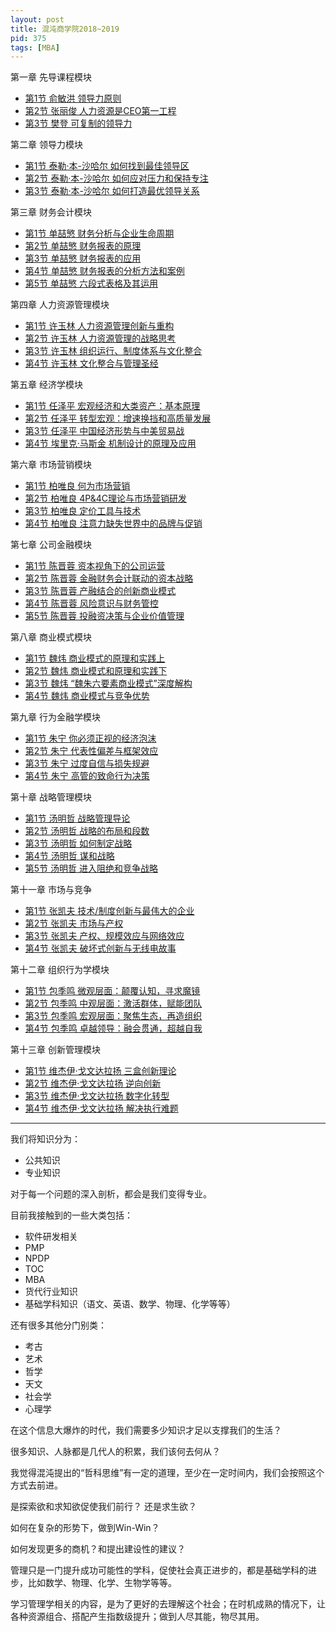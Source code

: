 ```yaml
---
layout: post
title: 混沌商学院2018~2019
pid: 375
tags: [MBA]
---
```


第一章 先导课程模块
+ [第1节 俞敏洪 领导力原则]()
+ [第2节 张丽俊 人力资源是CEO第一工程]()
+ [第3节 樊登 可复制的领导力]()

第二章 领导力模块
+ [第1节 泰勒·本-沙哈尔 如何找到最佳领导区](http://www.baoguoding.com/2018/04/274-tal.html)
+ [第2节 泰勒·本-沙哈尔 如何应对压力和保持专注]()
+ [第3节 泰勒·本-沙哈尔 如何打造最优领导关系]()

第三章 财务会计模块
+ [第1节 单喆慜 财务分析与企业生命周期](http://www.baoguoding.com/2018/10/300-xcw01.html)
+ [第2节 单喆慜 财务报表的原理](http://www.baoguoding.com/2018/10/301-xcw02.html)
+ [第3节 单喆慜 财务报表的应用](http://www.baoguoding.com/2018/10/302-xcw03.html)
+ [第4节 单喆慜 财务报表的分析方法和案例](http://www.baoguoding.com/2018/10/303-xcw04.html)
+ [第5节 单喆慜 六段式表格及其运用](http://www.baoguoding.com/2018/10/304-xcw05.html)

第四章 人力资源管理模块
+ [第1节 许玉林 人力资源管理创新与重构](http://www.baoguoding.com/2018/10/305-xyl01.html)
+ [第2节 许玉林 人力资源管理的战略思考](http://www.baoguoding.com/2018/10/306-xyl02.html)
+ [第3节 许玉林 组织运行、制度体系与文化整合](http://www.baoguoding.com/2018/10/307-xyl03.html)
+ [第4节 许玉林 文化整合与管理圣经](http://www.baoguoding.com/2018/11/308-xyl04.html)

第五章 经济学模块
+ [第1节 任泽平 宏观经济和大类资产：基本原理]()
+ [第2节 任泽平 转型宏观：增速换挡和高质量发展]()
+ [第3节 任泽平 中国经济形势与中美贸易战]()
+ [第4节 埃里克·马斯金 机制设计的原理及应用]()

第六章 市场营销模块
+ [第1节 柏唯良 何为市场营销](http://www.baoguoding.com/2018/11/309-marketing01.html)
+ [第2节 柏唯良 4P&4C理论与市场营销研发](http://www.baoguoding.com/2018/11/310-marketing02.html)
+ [第3节 柏唯良 定价工具与技术](http://www.baoguoding.com/2018/11/311-marketing03.html)
+ [第4节 柏唯良 注意力缺失世界中的品牌与促销](http://www.baoguoding.com/2018/11/312-marketing04.html)

第七章 公司金融模块
+ [第1节 陈晋蓉 资本视角下的公司运营](http://www.baoguoding.com/2018/10/292-gsjrx01.html)
+ [第2节 陈晋蓉 金融财务会计联动的资本战略](http://www.baoguoding.com/2018/10/293-gsjrx02.html)
+ [第3节 陈晋蓉 产融结合的创新商业模式](http://www.baoguoding.com/2018/10/294-gsjrx03.html)
+ [第4节 陈晋蓉 风险意识与财务管控](http://www.baoguoding.com/2018/10/295-gsjrx04.html)
+ [第5节 陈晋蓉 投融资决策与企业价值管理](http://www.baoguoding.com/2018/10/296-gsjrx05.html)

第八章 商业模式模块
+ [第1节 魏炜 商业模式的原理和实践上](http://www.baoguoding.com/2018/11/313-syms01.html)
+ [第2节 魏炜 商业模式和原理和实践下]()
+ [第3节 魏炜 “魏朱六要素商业模式”深度解构]()
+ [第4节 魏炜 商业模式与竞争优势]()

第九章 行为金融学模块
+ [第1节 朱宁 你必须正视的经济泡沫]()
+ [第2节 朱宁 代表性偏差与框架效应]()
+ [第3节 朱宁 过度自信与损失规避]()
+ [第4节 朱宁 高管的致命行为决策]()

第十章 战略管理模块
+ [第1节 汤明哲 战略管理导论](http://www.baoguoding.com/2019/06/388-mba1001.html)
+ [第2节 汤明哲 战略的布局和段数](http://www.baoguoding.com/2019/06/389-mba1002.html)
+ [第3节 汤明哲 如何制定战略](http://www.baoguoding.com/2019/06/390-mba1003.html)
+ [第4节 汤明哲 谋和战略](http://www.baoguoding.com/2019/06/391-mba1004.html)
+ [第5节 汤明哲 进入阻绝和竞争战略](http://www.baoguoding.com/2019/06/392-mba1005.html)

第十一章 市场与竞争
+ [第1节 张凯夫 技术/制度创新与最伟大的企业](http://www.baoguoding.com/2019/06/384-mba1101.html)
+ [第2节 张凯夫 市场与产权](http://www.baoguoding.com/2019/06/385-mba1102.html)
+ [第3节 张凯夫 产权、规模效应与网络效应](http://www.baoguoding.com/2019/06/386-mba1103.html)
+ [第4节 张凯夫 破坏式创新与无线电故事](http://www.baoguoding.com/2019/06/387-mba1104.html)

第十二章 组织行为学模块
+ [第1节 包季鸣 微观层面：颠覆认知，寻求魔镜](http://www.baoguoding.com/2019/06/380-mba1201.html)
+ [第2节 包季鸣 中观层面：激活群体，赋能团队](http://www.baoguoding.com/2019/06/381-mba1202.html)
+ [第3节 包季鸣 宏观层面：聚焦生态，再造组织](http://www.baoguoding.com/2019/06/382-mba1203.html)
+ [第4节 包季鸣 卓越领导：融会贯通，超越自我](http://www.baoguoding.com/2019/06/383-mba1204.html)

第十三章 创新管理模块
+ [第1节 维杰伊·戈文达拉扬 三盒创新理论](http://www.baoguoding.com/2019/06/376-mba1301.html)
+ [第2节 维杰伊·戈文达拉扬 逆向创新](http://www.baoguoding.com/2019/06/377-mba1302.html)
+ [第3节 维杰伊·戈文达拉扬 数字化转型](http://www.baoguoding.com/2019/06/378-mba1303.html)
+ [第4节 维杰伊·戈文达拉扬 解决执行难题](http://www.baoguoding.com/2019/06/379-mba1304.html)

---

我们将知识分为：
+ 公共知识
+ 专业知识

对于每一个问题的深入剖析，都会是我们变得专业。

目前我接触到的一些大类包括：
+ 软件研发相关
+ PMP
+ NPDP
+ TOC
+ MBA
+ 货代行业知识
+ 基础学科知识（语文、英语、数学、物理、化学等等）

还有很多其他分门别类：
+ 考古
+ 艺术
+ 哲学
+ 天文
+ 社会学
+ 心理学

在这个信息大爆炸的时代，我们需要多少知识才足以支撑我们的生活？

很多知识、人脉都是几代人的积累，我们该何去何从？

我觉得混沌提出的“哲科思维”有一定的道理，至少在一定时间内，我们会按照这个方式去前进。

是探索欲和求知欲促使我们前行？ 还是求生欲？

如何在复杂的形势下，做到Win-Win？

如何发现更多的商机？和提出建设性的建议？

管理只是一门提升成功可能性的学科，促使社会真正进步的，都是基础学科的进步，比如数学、物理、化学、生物学等等。

学习管理学相关的内容，是为了更好的去理解这个社会；在时机成熟的情况下，让各种资源组合、搭配产生指数级提升；做到人尽其能，物尽其用。